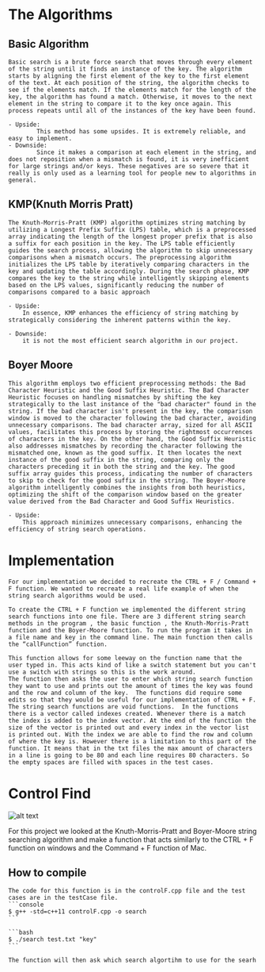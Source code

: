 # The Algorithms

## Basic Algorithm
    Basic search is a brute force search that moves through every element of the string until it finds an instance of the key. The algorithm starts by aligning the first element of the key to the first element of the text. At each position of the string, the algorithm checks to see if the elements match. If the elements match for the length of the key, the algorithm has found a match. Otherwise, it moves to the next element in the string to compare it to the key once again. This process repeats until all of the instances of the key have been found.

    - Upside:
            This method has some upsides. It is extremely reliable, and easy to implement.
    - Downside:
            Since it makes a comparison at each element in the string, and does not reposition when a mismatch is found, it is very inefficient for large strings and/or keys. These negatives are so severe that it really is only used as a learning tool for people new to algorithms in general. 

## KMP(Knuth Morris Pratt)
    The Knuth-Morris-Pratt (KMP) algorithm optimizes string matching by utilizing a Longest Prefix Suffix (LPS) table, which is a preprocessed array indicating the length of the longest proper prefix that is also a suffix for each position in the key. The LPS table efficiently guides the search process, allowing the algorithm to skip unnecessary comparisons when a mismatch occurs. The preprocessing algorithm initializes the LPS table by iteratively comparing characters in the key and updating the table accordingly. During the search phase, KMP compares the key to the string while intelligently skipping elements based on the LPS values, significantly reducing the number of comparisons compared to a basic approach

    - Upside:
        In essence, KMP enhances the efficiency of string matching by strategically considering the inherent patterns within the key.

    - Downside:
        it is not the most efficient search algorithm in our project. 

## Boyer Moore
    This algorithm employs two efficient preprocessing methods: the Bad Character Heuristic and the Good Suffix Heuristic. The Bad Character Heuristic focuses on handling mismatches by shifting the key strategically to the last instance of the "bad character" found in the string. If the bad character isn't present in the key, the comparison window is moved to the character following the bad character, avoiding unnecessary comparisons. The bad character array, sized for all ASCII values, facilitates this process by storing the rightmost occurrences of characters in the key. On the other hand, the Good Suffix Heuristic also addresses mismatches by recording the character following the mismatched one, known as the good suffix. It then locates the next instance of the good suffix in the string, comparing only the characters preceding it in both the string and the key. The good suffix array guides this process, indicating the number of characters to skip to check for the good suffix in the string. The Boyer-Moore algorithm intelligently combines the insights from both heuristics, optimizing the shift of the comparison window based on the greater value derived from the Bad Character and Good Suffix Heuristics. 

    - Upside:
        This approach minimizes unnecessary comparisons, enhancing the efficiency of string search operations.

# Implementation
    For our implementation we decided to recreate the CTRL + F / Command + F function. We wanted to recreate a real life example of when the string search algorithms would be used. 

	To create the CTRL + F function we implemented the different string search functions into one file. There are 3 different string search methods in the program , the basic function , the Knuth-Morris-Pratt function and the Boyer-Moore function. To run the program it takes in a file name and key in the command line. The main function then calls the “callFunction” function.

    This function allows for some leeway on the function name that the user typed in. This acts kind of like a switch statement but you can't use a switch with strings so this is the work around. 
 	The function then asks the user to enter which string search function they want to use and prints out the amount of times the key was found and the row and column of the key.  The functions did require some edits so that they would be useful for our implementation of CTRL + F.  The string search functions are void functions.  In the functions there is a vector called indexes created. Whenever there is a match the index is added to the index vector. At the end of the function the size of the vector is printed out and every index in the vector list is printed out. With the index we are able to find the row and column of where the key is. However there is a limitation to this part of the function. It means that in the txt files the max amount of characters in a line is going to be 80 and each line requires 80 characters. So the empty spaces are filled with spaces in the test cases.
    
# Control Find
![alt text](https://cdn.osxdaily.com/wp-content/uploads/2022/03/control-f-ipad-1-chrome-610x260.jpg)

For this project we looked at the Knuth-Morris-Pratt and Boyer-Moore string searching algorithm and make a function that acts similarly to the CTRL + F function  on windows and the Command + F function of Mac. 

## How to compile

    The code for this function is in the controlF.cpp file and the test cases are in the testCase file. 
    ```console
    $ g++ -std=c++11 controlF.cpp -o search
    ```

    ```bash
    $ ./search test.txt "key"
    ```

    The function will then ask which search algortihm to use for the searh


<!-- Whether you write your book's content in Jupyter Notebooks (`.ipynb`) or
in regular markdown files (`.md`), you'll write in the same flavor of markdown
called **MyST Markdown**.
This is a simple file to help you get started and show off some syntax.

## What is MyST?

MyST stands for "Markedly Structured Text". It
is a slight variation on a flavor of markdown called "CommonMark" markdown,
with small syntax extensions to allow you to write **roles** and **directives**
in the Sphinx ecosystem.

For more about MyST, see [the MyST Markdown Overview](https://jupyterbook.org/content/myst.html).

## Sample Roles and Directives

Roles and directives are two of the most powerful tools in Jupyter Book. They
are kind of like functions, but written in a markup language. They both
serve a similar purpose, but **roles are written in one line**, whereas
**directives span many lines**. They both accept different kinds of inputs,
and what they do with those inputs depends on the specific role or directive
that is being called. 

Here is a "note" directive:

```{note}
Here is a note
```

It will be rendered in a special box when you build your book.

Here is an inline directive to refer to a document: {doc}`markdown-notebooks`.


## Citations

You can also cite references that are stored in a `bibtex` file. For example,
the following syntax: `` {cite}`holdgraf_evidence_2014` `` will render like
this: {cite}`holdgraf_evidence_2014`.

Moreover, you can insert a bibliography into your page with this syntax:
The `{bibliography}` directive must be used for all the `{cite}` roles to
render properly.
For example, if the references for your book are stored in `references.bib`,
then the bibliography is inserted with:

```{bibliography}
```

## Learn more

This is just a simple starter to get you started.
You can learn a lot more at [jupyterbook.org](https://jupyterbook.org). -->
